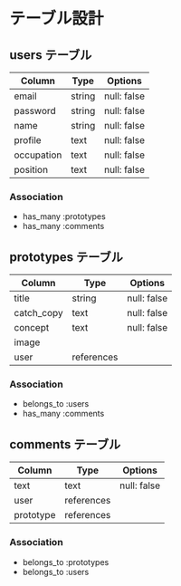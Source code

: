 # テーブル設計
## users テーブル
| Column     | Type   | Options     |
| ---------- | ------ | ----------- |
| email      | string | null: false |
| password   | string | null: false |
| name       | string | null: false |
| profile    | text   | null: false |
| occupation | text   | null: false |
| position   | text   | null: false |
### Association
- has_many :prototypes
- has_many :comments
## prototypes テーブル
| Column     | Type       | Options     |
| ---------- | ---------- | ----------- |
| title      | string     | null: false |
| catch_copy | text       | null: false |
| concept    | text       | null: false |
| image      |            |             |
| user       | references |             |
### Association
- belongs_to :users
- has_many :comments
## comments テーブル
| Column    | Type       | Options     |
| --------- | ---------- | ----------- |
| text      | text       | null: false |
| user      | references |             |
| prototype | references |             |
### Association
- belongs_to :prototypes
- belongs_to :users
